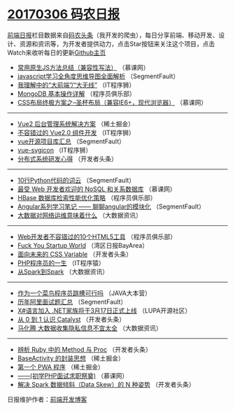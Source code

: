 # [20170306 码农日报](https://github.com/kujian/frontendDaily/blob/master/2017/03/06.md)

[前端日报](http://caibaojian.com/c/news)栏目数据来自[码农头条](http://hao.caibaojian.com/)（我开发的爬虫），每日分享前端、移动开发、设计、资源和资讯等，为开发者提供动力，点击Star按钮来关注这个项目，点击Watch来收听每日的更新[Github主页](https://github.com/kujian/frontendDaily)
* [常用原生JS方法总结（兼容性写法）](http://hao.caibaojian.com/28927.html) （慕课网）
* [javascript学习全角度思维导图全面解析](http://hao.caibaojian.com/28985.html) （SegmentFault）
* [我理解中的“大前端”/“大无线”](http://hao.caibaojian.com/29009.html) （IT程序狮）
* [MongoDB 基本操作详解](http://hao.caibaojian.com/28960.html) （程序员俱乐部）
* [CSS布局终极方案之&#8211;圣杯布局（兼容IE6+，现代浏览器）](http://hao.caibaojian.com/28928.html) （慕课网）

***
* [Vue2 后台管理系统解决方案](http://hao.caibaojian.com/29014.html) （稀土掘金）
* [不容错过的 Vue2.0 组件开发](http://hao.caibaojian.com/29008.html) （IT程序狮）
* [vue开源项目库汇总](http://hao.caibaojian.com/28987.html) （SegmentFault）
* [vue-svgicon](http://hao.caibaojian.com/29010.html) （IT程序狮）
* [分布式系统研发心得](http://hao.caibaojian.com/28965.html) （开发者头条）

***
* [10行Python代码的词云](http://hao.caibaojian.com/28986.html) （SegmentFault）
* [最受 Web 开发者欢迎的 NoSQL 和关系数据库](http://hao.caibaojian.com/28926.html) （慕课网）
* [HBase 数据库检索性能优化策略](http://hao.caibaojian.com/28959.html) （程序员俱乐部）
* [Angular系列学习笔记 —— 聊聊angular的模块化](http://hao.caibaojian.com/28989.html) （SegmentFault）
* [大数据对网络运维意味着什么](http://hao.caibaojian.com/29000.html) （大数据资讯）

***
* [Web开发者不容错过的10个HTML5工具](http://hao.caibaojian.com/28961.html) （程序员俱乐部）
* [Fuck You Startup World](http://hao.caibaojian.com/28907.html) （湾区日报BayArea）
* [面向未来的 CSS Variable](http://hao.caibaojian.com/28963.html) （开发者头条）
* [PHP程序员的一生](http://hao.caibaojian.com/28976.html) （IT程序猿）
* [从Spark到Spark](http://hao.caibaojian.com/28997.html) （大数据资讯）

***
* [作为一个菜鸟程序员跳槽可行吗](http://hao.caibaojian.com/28958.html) （JAVA大本营）
* [历年阿里面试题汇总](http://hao.caibaojian.com/28988.html) （SegmentFault）
* [X#语言加入 .NET家族将于3月17日正式上线](http://hao.caibaojian.com/28949.html) （LUPA开源社区）
* [从 0 到 1 认识 Catalyst](http://hao.caibaojian.com/28971.html) （开发者头条）
* [马化腾 大数据收集隐私信息不宜太全](http://hao.caibaojian.com/29003.html) （大数据资讯）

***
* [辨析 Ruby 中的 Method 与 Proc](http://hao.caibaojian.com/28964.html) （开发者头条）
* [BaseActivity 的封装思想](http://hao.caibaojian.com/29015.html) （稀土掘金）
* [第一个 PWA 程序](http://hao.caibaojian.com/29018.html) （稀土掘金）
* [——(初学PHP面试求职祭奠)](http://hao.caibaojian.com/28925.html) （慕课网）
* [解决 Spark 数据倾斜（Data Skew）的 N 种姿势](http://hao.caibaojian.com/28968.html) （开发者头条）

日报维护作者：[前端开发博客](http://caibaojian.com/) 